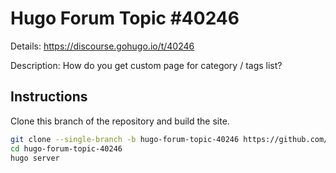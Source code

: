 # Hugo Forum Topic #40246

Details: <https://discourse.gohugo.io/t/40246>

Description: How do you get custom page for category / tags list?

## Instructions

Clone this branch of the repository and build the site.

```bash
git clone --single-branch -b hugo-forum-topic-40246 https://github.com/jmooring/hugo-testing hugo-forum-topic-40246
cd hugo-forum-topic-40246
hugo server
```
